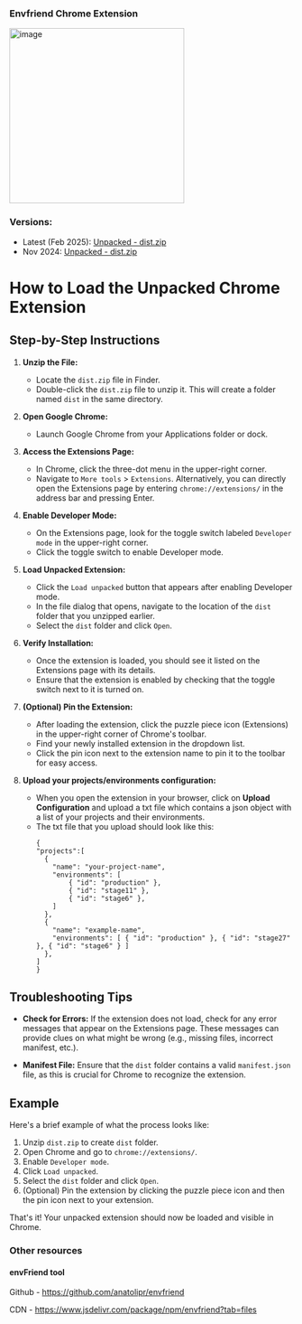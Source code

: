 ### Envfriend Chrome Extension

<img width="310" alt="image" src="https://github.com/user-attachments/assets/80af9934-92c6-45bd-a5d0-a75b951109bc" />


### Versions:

- Latest (Feb 2025): [Unpacked - dist.zip](https://github.com/user-attachments/files/18872485/dist.zip)
- Nov 2024: [Unpacked - dist.zip](https://github.com/anatolipr/envfriendext/files/15050158/dist.zip)

# How to Load the Unpacked Chrome Extension

## Step-by-Step Instructions

1. **Unzip the File:**
   - Locate the `dist.zip` file in Finder.
   - Double-click the `dist.zip` file to unzip it. This will create a folder named `dist` in the same directory.

2. **Open Google Chrome:**
   - Launch Google Chrome from your Applications folder or dock.

3. **Access the Extensions Page:**
   - In Chrome, click the three-dot menu in the upper-right corner.
   - Navigate to `More tools` > `Extensions`. Alternatively, you can directly open the Extensions page by entering `chrome://extensions/` in the address bar and pressing Enter.

4. **Enable Developer Mode:**
   - On the Extensions page, look for the toggle switch labeled `Developer mode` in the upper-right corner.
   - Click the toggle switch to enable Developer mode.

5. **Load Unpacked Extension:**
   - Click the `Load unpacked` button that appears after enabling Developer mode.
   - In the file dialog that opens, navigate to the location of the `dist` folder that you unzipped earlier.
   - Select the `dist` folder and click `Open`.

6. **Verify Installation:**
   - Once the extension is loaded, you should see it listed on the Extensions page with its details.
   - Ensure that the extension is enabled by checking that the toggle switch next to it is turned on.

7. **(Optional) Pin the Extension:**
   - After loading the extension, click the puzzle piece icon (Extensions) in the upper-right corner of Chrome's toolbar.
   - Find your newly installed extension in the dropdown list.
   - Click the pin icon next to the extension name to pin it to the toolbar for easy access.

8. **Upload your projects/environments configuration:**
      - When you open the extension in your browser, click on **Upload Configuration** and upload a txt file which contains a json object with a list of your projects and their environments.
      - The txt file that you upload should look like this:
        ```
        {
        "projects":[
          {
            "name": "your-project-name",
            "environments": [
                { "id": "production" },
                { "id": "stage11" },
                { "id": "stage6" },
            ]
          }, 
          {
            "name": "example-name",
            "environments": [ { "id": "production" }, { "id": "stage27" }, { "id": "stage6" } ]
          }, 
        ] 
        }

## Troubleshooting Tips

- **Check for Errors:**
  If the extension does not load, check for any error messages that appear on the Extensions page. These messages can provide clues on what might be wrong (e.g., missing files, incorrect manifest, etc.).

- **Manifest File:**
  Ensure that the `dist` folder contains a valid `manifest.json` file, as this is crucial for Chrome to recognize the extension.

## Example
Here's a brief example of what the process looks like:

1. Unzip `dist.zip` to create `dist` folder.
2. Open Chrome and go to `chrome://extensions/`.
3. Enable `Developer mode`.
4. Click `Load unpacked`.
5. Select the `dist` folder and click `Open`.
6. (Optional) Pin the extension by clicking the puzzle piece icon and then the pin icon next to your extension.

That's it! Your unpacked extension should now be loaded and visible in Chrome.


### Other resources

#### envFriend tool

Github - https://github.com/anatolipr/envfriend

CDN - https://www.jsdelivr.com/package/npm/envfriend?tab=files
